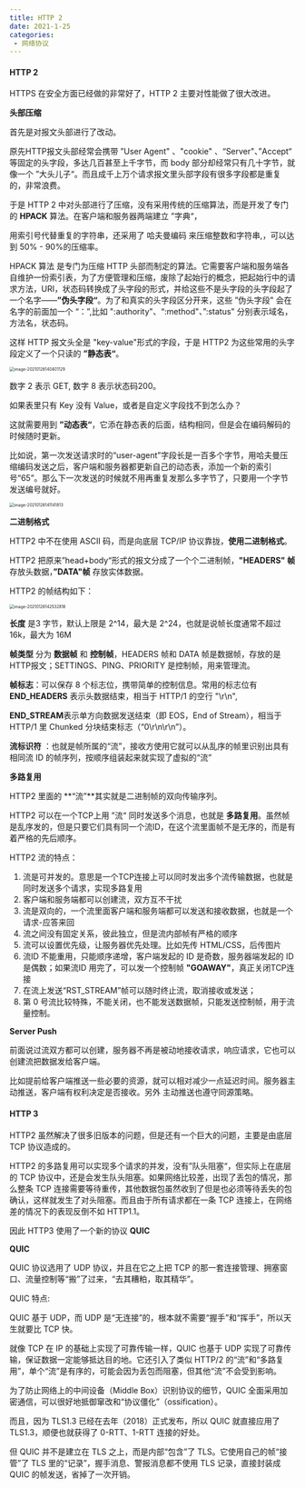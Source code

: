 ```yaml
---
title: HTTP 2
date: 2021-1-25
categories:
 - 网络协议
---
```


#### HTTP 2

HTTPS 在安全方面已经做的非常好了，HTTP 2 主要对性能做了很大改进。

**头部压缩**

首先是对报文头部进行了改动。

原先HTTP报文头部经常会携带 ”User Agent" 、"cookie" 、“Server"、”Accept“ 等固定的头字段，多达几百甚至上千字节，而 body 部分却经常只有几十字节，就像一个 ”大头儿子“。而且成千上万个请求报文里头部字段有很多字段都是重复的，非常浪费。

于是 HTTP 2 中对头部进行了压缩，没有采用传统的压缩算法，而是开发了专门的 **HPACK** 算法。在客户端和服务器两端建立 ”字典“，

用索引号代替重复的字符串，还采用了 哈夫曼编码 来压缩整数和字符串,，可以达到 50% - 90%的压缩率。

HPACK 算法 是专门为压缩 HTTP 头部而制定的算法。它需要客户端和服务端各自维护一份索引表，为了方便管理和压缩，废除了起始行的概念，把起始行中的请求方法，URI，状态码转换成了头字段的形式，并给这些不是头字段的头字段起了一个名字——**”伪头字段“**。为了和真实的头字段区分开来，这些 ”伪头字段" 会在名字的前面加一个 “：”,比如 ":authority"、“:method"、”:status" 分别表示域名，方法名，状态码。

这样 HTTP 报文头全是 "key-value"形式的字段，于是 HTTP2 为这些常用的头字段定义了一个只读的 **”静态表“**。

<img src="C:\Users\李东旭\AppData\Roaming\Typora\typora-user-images\image-20210126140401129.png" alt="image-20210126140401129" style="zoom:50%;" />

数字 2 表示 GET, 数字 8 表示状态码200。

如果表里只有 Key 没有 Value，或者是自定义字段找不到怎么办？

这就需要用到 **”动态表“**，它添在静态表的后面，结构相同，但是会在编码解码的时候随时更新。

比如说，第一次发送请求时的“user-agent”字段长是一百多个字节，用哈夫曼压缩编码发送之后，客户端和服务器都更新自己的动态表，添加一个新的索引号“65”。那么下一次发送的时候就不用再重复发那么多字节了，只要用一个字节发送编号就好。

<img src="C:\Users\李东旭\AppData\Roaming\Typora\typora-user-images\image-20210126141141813.png" alt="image-20210126141141813" style="zoom:50%;" />

**二进制格式**

HTTP2 中不在使用 ASCII 码，而是向底层 TCP/IP 协议靠拢，**使用二进制格式**。

HTTP2 把原来”head+body“形式的报文分成了一个个二进制帧，**"HEADERS" 帧**存放头数据，**”DATA"帧** 存放实体数据。

HTTP2 的帧结构如下：

<img src="C:\Users\李东旭\AppData\Roaming\Typora\typora-user-images\image-20210126142532818.png" alt="image-20210126142532818" style="zoom:50%;" />

**长度** 是3 字节，默认上限是 2^14，最大是 2^24，也就是说帧长度通常不超过 16k，最大为 16M

**帧类型** 分为 **数据帧** 和 **控制帧**，HEADERS 帧和 DATA 帧是数据帧，存放的是 HTTP报文；SETTINGS、PING、PRIORITY 是控制帧，用来管理流。

**帧标志**：可以保存 8 个标志位，携带简单的控制信息。常用的标志位有 **END_HEADERS** 表示头数据结束，相当于 HTTP/1 的空行 "\r\n",

**END_STREAM**表示单方向数据发送结束（即 EOS，End of Stream），相当于 HTTP/1 里 Chunked 分块结束标志（“0\r\n\r\n”）。

**流标识符** ：也就是帧所属的“流”，接收方使用它就可以从乱序的帧里识别出具有相同流 ID 的帧序列，按顺序组装起来就实现了虚拟的“流”

**多路复用**

HTTP2 里面的 **“流”**其实就是二进制帧的双向传输序列。

HTTP2 可以在一个TCP上用 ”流“ 同时发送多个消息，也就是 **多路复用**。虽然帧是乱序发的，但是只要它们具有同一个流ID，在这个流里面帧不是无序的，而是有着严格的先后顺序。

HTTP2 流的特点：

1. 流是可并发的。意思是一个TCP连接上可以同时发出多个流传输数据，也就是同时发送多个请求，实现多路复用
2. 客户端和服务端都可以创建流，双方互不干扰
3. 流是双向的，一个流里面客户端和服务端都可以发送和接收数据，也就是一个请求-应答来回
4. 流之间没有固定关系，彼此独立，但是流内部帧有严格的顺序
5. 流可以设置优先级，让服务器优先处理。比如先传 HTML/CSS，后传图片
6. 流ID 不能重用，只能顺序递增，客户端发起的 ID 是奇数，服务器端发起的 ID 是偶数；如果流ID 用完了，可以发一个控制帧 **"GOAWAY"**，真正关闭TCP连接
7. 在流上发送“RST_STREAM”帧可以随时终止流，取消接收或发送；
8. 第 0 号流比较特殊，不能关闭，也不能发送数据帧，只能发送控制帧，用于流量控制。

**Server Push**

前面说过流双方都可以创建，服务器不再是被动地接收请求，响应请求，它也可以创建流把数据发给客户端。

比如提前给客户端推送一些必要的资源，就可以相对减少一点延迟时间。服务器主动推送，客户端有权利决定是否接收。另外 主动推送也遵守同源策略。

#### HTTP 3

HTTP2 虽然解决了很多旧版本的问题，但是还有一个巨大的问题，主要是由底层 TCP 协议造成的。

HTTP2 的多路复用可以实现多个请求的并发，没有”队头阻塞“，但实际上在底层的 TCP 协议中，还是会发生队头阻塞。如果网络比较差，出现了丢包的情况，那么整条 TCP 连接需要等待重传，其他数据包虽然收到了但是也必须等待丢失的包确认，这样就发生了对头阻塞。而且由于所有请求都在一条 TCP 连接上，在网络差的情况下的表现反倒不如 HTTP1.1。

因此 HTTP3 使用了一个新的协议 **QUIC**

**QUIC**

QUIC 协议选用了 UDP 协议，并且在它之上把 TCP 的那一套连接管理、拥塞窗口、流量控制等“搬”了过来，“去其糟粕，取其精华”。

QUIC 特点:

QUIC 基于 UDP，而 UDP 是“无连接”的，根本就不需要“握手”和“挥手”，所以天生就要比 TCP 快。

就像 TCP 在 IP 的基础上实现了可靠传输一样，QUIC 也基于 UDP 实现了可靠传输，保证数据一定能够抵达目的地。它还引入了类似 HTTP/2 的“流”和“多路复用”，单个“流”是有序的，可能会因为丢包而阻塞，但其他“流”不会受到影响。

为了防止网络上的中间设备（Middle Box）识别协议的细节，QUIC 全面采用加密通信，可以很好地抵御窜改和“协议僵化”（ossification）。

而且，因为 TLS1.3 已经在去年（2018）正式发布，所以 QUIC 就直接应用了 TLS1.3，顺便也就获得了 0-RTT、1-RTT 连接的好处。

但 QUIC 并不是建立在 TLS 之上，而是内部“包含”了 TLS。它使用自己的帧“接管”了 TLS 里的“记录”，握手消息、警报消息都不使用 TLS 记录，直接封装成 QUIC 的帧发送，省掉了一次开销。